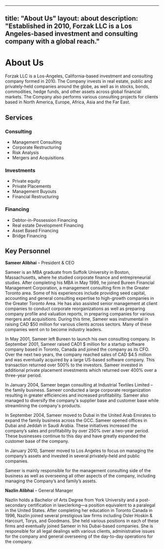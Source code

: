 ---
title: "About Us"
layout: about
description: "Established in 2010, Forzak LLC is a Los Angeles-based investment and consulting company with a global reach."
-------------

# About Us

Forzak LLC is a Los-Angeles, California-based investment and consulting company formed in 2010. The Company invests in real estate, public and privately-held companies around the globe, as well as in stocks, bonds, commodities, hedge funds, and other assets across global financial markets. The Company also performs various consulting projects for clients based in North America, Europe, Africa, Asia and the Far East.

## Services

### Consulting

- Management Consulting
- Corporate Restructuring
- Risk Analysis
- Mergers and Acquisitions

### Investments

- Private equity
- Private Placements
- Management Buyouts
- Financial Restructuring

### Financing

- Debtor-in-Possession Financing
- Real estate Development Financing
- Asset Based Financing
- Bridge Financing

## Key Personnel

**Sameer Alibhai** – President & CEO

Sameer is an MBA graduate from Suffolk University in Boston, Massachusetts, where he studied corporate finance and entrepreneurial studies. After completing his MBA in May 1999, he joined Bureen Financial Management Corporation, a management consulting firm in the Greater Toronto area. Some of his experiences include providing seed capital, accounting and general consulting expertise to high-growth companies in the Greater Toronto Area. He has also assisted senior management at client companies to conduct corporate reorganizations as well as preparing company profile and valuation reports, in preparing companies for various mergers and acquisitions. During this time, Sameer was instrumental in raising CAD $50 million for various clients across sectors. Many of these companies went on to become industry leaders.

In May 2001, Sameer left Bureen to launch his own consulting company. In September 2001, Sameer raised CAD1 $ million for a startup software company based in Toronto, Canada and joined the company as its CFO. Over the next two years, the company reached sales of CAD $4.5 million and was eventually acquired by a large US-based software company. This transaction returned over 500% to the investors. Sameer invested in additional private placement investments which returned over 400% over a three-year period.

In January 2004, Sameer began consulting at Industrial Textiles Limited – the family business. Sameer conducted a large corporate reorganization resulting in greater efficiencies and increased profitability. Sameer also managed to diversify the company's supplier base and customer base while streamlining the company's products.

In September 2004, Sameer moved to Dubai in the United Arab Emirates to expand the family business across the GCC. Sameer opened offices in Dubai and Jeddah in Saudi Arabia. These initiatives increased the company’s sales and profitability by over 250% over a two-year period. These businesses continue to this day and have greatly expanded the customer base of the company.

In January 2010, Sameer moved to Los Angeles to focus on managing the company’s assets and invested in several privately-held and public companies.

Sameer is mainly responsible for the management consulting side of the business as well as overseeing all other aspects of the company, including managing the Company’s and family’s assets.

**Nazlin Alibhai** – General Manager

Nazlin holds a Bachelor of Arts Degree from York University and a post-secondary certification in lawclerking—a position equivalent to a paralegal in the United States. After completing her education in Toronto Canada in 1996, Nazlin joined several prestigious law firms including Osler Hoskin & Harcourt, Torys, and Goodmans. She held various positions in each of these firms and eventually joined Sameer in his Dubai-based companies. She is responsible for all legal dealings with various clients, administrative issues for the company and general overseeing of the day-to-day operations for the company.

